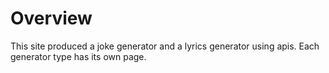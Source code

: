 # Overview
This site produced a joke generator and a lyrics generator using apis.
Each generator type has its own page.

